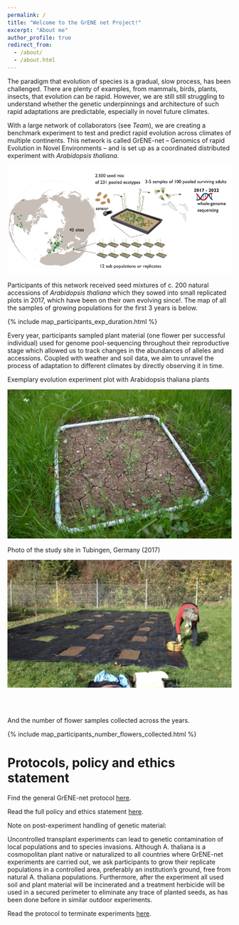 ```yaml
---
permalink: /
title: "Welcome to the GrENE net Project!"
excerpt: "About me"
author_profile: true
redirect_from: 
  - /about/
  - /about.html
---
```


The paradigm that evolution of species is a gradual, slow process, has been challenged. There are plenty of examples, from mammals, birds, plants, insects, that evolution can be rapid. However, we are still still struggling to understand whether the genetic underpinnings and architecture of such rapid adaptations are predictable, especially in novel future climates.

With a large network of collaborators (see *Team*), we are creating a benchmark experiment to test and predict rapid evolution across climates of multiple continents. This network is called GrENE-net – Genomics of rapid Evolution in Novel Environments – and is set up as a coordinated distributed experiment with _Arabidopsis thaliana_. 

![Drag Racing](../images/gist.png)


Participants of this network received seed mixtures of c. 200 natural accessions of _Arabidopsis thaliana_ which they sowed into small replicated plots in 2017, which have been on their own evolving since!. The map of all the samples of growing populations for the first 3 years is below.

{% include map_participants_exp_duration.html %} 


Every year, participants sampled plant material (one flower per successful individual) used for genome pool-sequencing throughout their reproductive stage which allowed us to track changes in the abundances of alleles and accessions. Coupled with weather and soil data, we aim to unravel the process of adaptation to different climates by directly observing it in time.


Exemplary evolution experiment plot with Arabidopsis thaliana plants
<p align="center">
  <img src="../images/tray_experiment.png" />
</p>
<!-- ![study_site_tub](../images/tray_experiment.png) -->

Photo of the study site in Tubingen, Germany (2017)
<p align="center">
  <img src="../images/study_site_tub.png" />
</p>
<!-- ![study_site_tub](../images/study_site_tub.png) -->


<br/><br/>

And the number of flower samples collected across the years.

{% include map_participants_number_flowers_collected.html %} 

<!-- {% include flowers_collected_across_years.html %}  -->


<!-- <div align="justify"> -->

<!-- Evolution by means of natural selection is the core theme in evolutionary research. Recently, the recognition that rapid evolutionary processes occur widely in nature gave impetus to investigate adaptation of populations to their immediate environmental conditions. Understanding how rapid evolutionary processes occur in nature is of utmost relevance to investigate adaptation to rapid climate change, which has already been documented for many species at the level of phenological and distribution range shifts. Experimental evolution, where evolution is studied in action rather than as the outcome of past processes, is the gold standard in evolutionary research. Such endeavours will yield valuable insight into the process of adaptation. -->

<!-- <p align="center">
  <img src="../images/positive_selection10.png" />
</p> -->

<!-- *Allele frequency trajectories in a simulated Wright-Fisher population under drift and with 10 alleles naturally selected* -->


<!--  <br/><br/> -->

<!-- ![Drag Racing](../images/gist.png) -->

<!-- 
# Gist of the experiment

![study_site_tub](../images/tray_experiment.png)
*Exemplary evolution experiment plot with Arabidopsis thaliana plants* -->


<!-- ![study_site_tub](../images/study_site_tub.png)
*Photo of the study site in Tubingen, Germany (2017)* -->


# Protocols, policy and ethics statement

Find the general GrENE-net protocol [here](https://docs.google.com/document/d/1HgfTmbjjK6SA6mH916kBzQlJRJXCqWVc6YfpK8VqRXc/edit).

Read the full policy and ethics statement [here](https://docs.google.com/document/d/1S_t-mv_uTobVVQD3Jy4xFg89vn-JgrEAXXC1cmC2NBQ/edit).

Note on post-experiment handling of genetic material:

Uncontrolled transplant experiments can lead to genetic contamination of local populations and to species invasions. Although A. thaliana is a cosmopolitan plant native or naturalized to all countries where GrENE-net experiments are carried out, we ask participants to grow their replicate populations in a controlled area, preferably an institution’s ground, free from natural A. thaliana populations. Furthermore, after the experiment all used soil and plant material will be incinerated and a treatment herbicide will be used in a secured perimeter to eliminate any trace of planted seeds, as has been done before in similar outdoor experiments.

Read the protocol to terminate experiments [here](  ).
